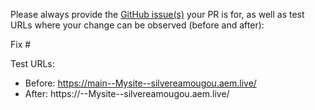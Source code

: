 Please always provide the [GitHub issue(s)](../issues) your PR is for, as well as test URLs where your change can be observed (before and after):

Fix #<gh-issue-id>

Test URLs:
- Before: https://main--Mysite--silvereamougou.aem.live/
- After: https://<branch>--Mysite--silvereamougou.aem.live/
